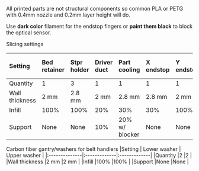 All printed parts are not structural components so common PLA or PETG with 0.4mm nozzle and 0.2mm layer height will do.

Use **dark color** filament for the endstop fingers or **paint them black** to block the optical sensor.

Slicing settings

|Setting        | Bed retainer | Stpr holder  | Driver duct  | Part cooling | X endstop    | Y endstop    | Y endstop alt|
|:--------------|:-------------|:-------------|:-------------|:-------------|:-------------|:-------------|:-------------|
|Quantity       |1             |3             |1             |1             |1             |1             |1             |
|Wall thickness |2  mm         |2.8 mm        |2 mm          |2.8 mm        |2.8 mm        |2 mm          |2 mm          |
|Infill         |100%          |100%          |20%           |30%           |30%           |100%          |100%          |
|Support        |None          |None          |10%           |20% w/ blocker|None          |None          |20%           |


Carbon fiber gantry/washers for belt handlers
|Setting        | Lower washer | Upper washer |
|:--------------|:-------------|:-------------|
|Quantity       |2             |2             |
|Wall thickness |2 mm          |2 mm          |
|Infill         |100%          |100%          |
|Support        |None          |None          |


